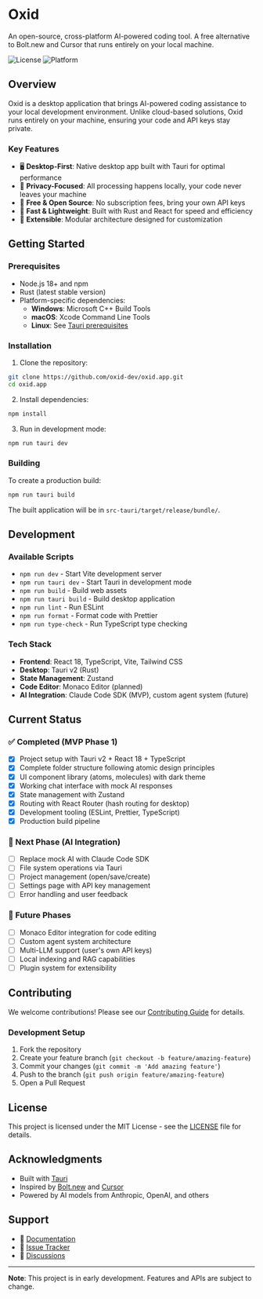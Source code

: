# Oxid

An open-source, cross-platform AI-powered coding tool. A free alternative to Bolt.new and Cursor that runs entirely on your local machine.

![License](https://img.shields.io/badge/license-MIT-blue.svg)
![Platform](https://img.shields.io/badge/platform-Windows%20%7C%20macOS%20%7C%20Linux-lightgrey.svg)

## Overview

Oxid is a desktop application that brings AI-powered coding assistance to your local development environment. Unlike cloud-based solutions, Oxid runs entirely on your machine, ensuring your code and API keys stay private.

### Key Features

- 🖥️ **Desktop-First**: Native desktop app built with Tauri for optimal performance
- 🔐 **Privacy-Focused**: All processing happens locally, your code never leaves your machine
- 🎯 **Free & Open Source**: No subscription fees, bring your own API keys
- 🚀 **Fast & Lightweight**: Built with Rust and React for speed and efficiency
- 🔧 **Extensible**: Modular architecture designed for customization

## Getting Started

### Prerequisites

- Node.js 18+ and npm
- Rust (latest stable version)
- Platform-specific dependencies:
  - **Windows**: Microsoft C++ Build Tools
  - **macOS**: Xcode Command Line Tools
  - **Linux**: See [Tauri prerequisites](https://tauri.app/start/prerequisites/)

### Installation

1. Clone the repository:
```bash
git clone https://github.com/oxid-dev/oxid.app.git
cd oxid.app
```

2. Install dependencies:
```bash
npm install
```

3. Run in development mode:
```bash
npm run tauri dev
```

### Building

To create a production build:

```bash
npm run tauri build
```

The built application will be in `src-tauri/target/release/bundle/`.

## Development

### Available Scripts

- `npm run dev` - Start Vite development server
- `npm run tauri dev` - Start Tauri in development mode
- `npm run build` - Build web assets
- `npm run tauri build` - Build desktop application
- `npm run lint` - Run ESLint
- `npm run format` - Format code with Prettier
- `npm run type-check` - Run TypeScript type checking

### Tech Stack

- **Frontend**: React 18, TypeScript, Vite, Tailwind CSS
- **Desktop**: Tauri v2 (Rust)
- **State Management**: Zustand
- **Code Editor**: Monaco Editor (planned)
- **AI Integration**: Claude Code SDK (MVP), custom agent system (future)

## Current Status

### ✅ Completed (MVP Phase 1)
- [x] Project setup with Tauri v2 + React 18 + TypeScript
- [x] Complete folder structure following atomic design principles
- [x] UI component library (atoms, molecules) with dark theme
- [x] Working chat interface with mock AI responses
- [x] State management with Zustand
- [x] Routing with React Router (hash routing for desktop)
- [x] Development tooling (ESLint, Prettier, TypeScript)
- [x] Production build pipeline

### 🚧 Next Phase (AI Integration)
- [ ] Replace mock AI with Claude Code SDK
- [ ] File system operations via Tauri
- [ ] Project management (open/save/create)
- [ ] Settings page with API key management
- [ ] Error handling and user feedback

### 🔮 Future Phases
- [ ] Monaco Editor integration for code editing
- [ ] Custom agent system architecture
- [ ] Multi-LLM support (user's own API keys)
- [ ] Local indexing and RAG capabilities
- [ ] Plugin system for extensibility

## Contributing

We welcome contributions! Please see our [Contributing Guide](CONTRIBUTING.md) for details.

### Development Setup

1. Fork the repository
2. Create your feature branch (`git checkout -b feature/amazing-feature`)
3. Commit your changes (`git commit -m 'Add amazing feature'`)
4. Push to the branch (`git push origin feature/amazing-feature`)
5. Open a Pull Request

## License

This project is licensed under the MIT License - see the [LICENSE](LICENSE) file for details.

## Acknowledgments

- Built with [Tauri](https://tauri.app/)
- Inspired by [Bolt.new](https://bolt.new) and [Cursor](https://cursor.sh)
- Powered by AI models from Anthropic, OpenAI, and others

## Support

- 📖 [Documentation](https://github.com/oxid-dev/oxid.app/wiki)
- 🐛 [Issue Tracker](https://github.com/oxid-dev/oxid.app/issues)
- 💬 [Discussions](https://github.com/oxid-dev/oxid.app/discussions)

---

**Note**: This project is in early development. Features and APIs are subject to change.